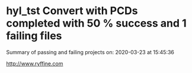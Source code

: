# hyl_tst Convert with PCDs completed with 50 % success and 1 failing files

Summary of passing and failing projects on: 2020-03-23 at 15:45:36

http://www.ryffine.com

